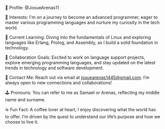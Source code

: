 👤 Profile: @JosueArenas11

🏁 Interests:
I'm on a journey to become an advanced programmer, eager to master various programming languages and nurture my curiosity in the tech world.

📖 Current Learning:
Diving into the fundamentals of Linux and exploring languages like Erlang, Prolog, and Assembly, as I build a solid foundation in technology.

🤝 Collaboration Goals:
Excited to work on language support projects, explore emerging programming languages, and stay updated on the latest trends in technology and software development.

📧 Contact Me:
Reach out via email at josuearenas1445@gmail.com. I’m always open to new connections and collaborations!

🕹️ Pronouns:
You can refer to me as Samael or Arenas, reflecting my middle name and surname.

☕ Fun Fact:
A coffee lover at heart, I enjoy discovering what the world has to offer. I’m driven by the quest to understand our life’s purpose and how we choose to live it.

